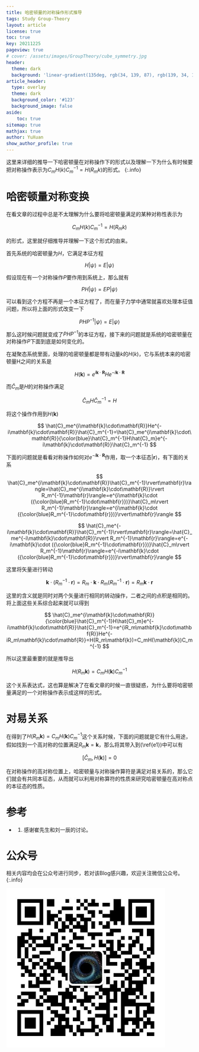 ```yaml
---
title: 哈密顿量的对称操作形式推导
tags: Study Group-Theory
layout: article
license: true
toc: true
key: 20211225
pageview: true
# cover: /assets/images/GroupTheory/cube_symmetry.jpg
header:
  theme: dark
  background: 'linear-gradient(135deg, rgb(34, 139, 87), rgb(139, 34, 139))'
article_header:
  type: overlay
  theme: dark
  background_color: '#123'
  background_image: false
aside:
    toc: true
sitemap: true
mathjax: true
author: YuXuan
show_author_profile: true
---
```

这里来详细的推导一下哈密顿量在对称操作下的形式以及理解一下为什么有时候要把对称操作表示为$C_mH(k)C_m^{-1}=H(R_mk)$的形式。
{:.info}
<!--more-->
# 哈密顿量对称变换
在看文章的过程中总是不太理解为什么要将哈密顿量满足的某种对称性表示为

$$
C_mH(k)C_m^{-1}=H(R_mk)
$$

的形式，这里就仔细推导并理解一下这个形式的由来。

首先系统的哈密顿量为$H$，它满足本征方程

$$
H\rvert\psi\rangle=E\rvert\psi\rangle
$$

假设现在有一个对称操作$P$要作用到系统上，那么就有

$$
PH\rvert\psi\rangle=EP\rvert\psi\rangle
$$

可以看到这个方程不再是一个本征方程了，而在量子力学中通常就喜欢处理本征值问题，所以将上面的形式改变一下

$$
PHP^{-1}\rvert\psi\rangle=E\rvert\psi\rangle
$$

那么这时候问题就变成了$PHP^{-1}$的本征方程，接下来的问题就是系统的哈密顿量在对称操作$P$下面到底是如何变化的。

在凝聚态系统里面，处理的哈密顿量都是带有动量$k$的$H(k)$，它与系统本来的哈密顿量H之间的关系是

$$
H(\mathbf{k})=e^{i\mathbf{k}\cdot\mathbf{R}}He^{-i\mathbf{k}\cdot\mathbf{R}}
$$

而$\hat{C}_m$是$H$的对称操作满足

$$
\hat{C}_mH\hat{C}_m^{-1}=H
$$

将这个操作作用到$H(\mathbf{k})$

$$
\hat{C}_me^{i\mathbf{k}\cdot\mathbf{R}}He^{-i\mathbf{k}\cdot\mathbf{R}}\hat{C}_m^{-1}=\hat{C}_me^{i\mathbf{k}\cdot\mathbf{R}}{\color{blue}\hat{C}_m^{-1}H\hat{C}_m}e^{-i\mathbf{k}\cdot\mathbf{R}}\hat{C}_m^{-1}
$$

下面的问题就是看看对称操作如何对$e^{-i\mathbf{k}\cdot\mathbf{R}}$作用，取一个本征态$\rvert\mathbf{r}\rangle$，有下面的关系

$$
\hat{C}_me^{i\mathbf{k}\cdot\mathbf{R}}\hat{C}_m^{-1}\rvert\mathbf{r}\rangle=\hat{C}_me^{i\mathbf{k}\cdot\mathbf{R}}\rvert R_m^{-1}\mathbf{r}\rangle=e^{i\mathbf{k}\cdot ({\color{blue}R_m^{-1}\cdot\mathbf{r}})}\hat{C}_m\rvert R_m^{-1}\mathbf{r}\rangle=e^{i\mathbf{k}\cdot ({\color{blue}R_m^{-1}\cdot\mathbf{r}})}\rvert\mathbf{r}\rangle
$$

$$
\hat{C}_me^{-i\mathbf{k}\cdot\mathbf{R}}\hat{C}_m^{-1}\rvert\mathbf{r}\rangle=\hat{C}_me^{-i\mathbf{k}\cdot\mathbf{R}}\rvert R_m^{-1}\mathbf{r}\rangle=e^{-i\mathbf{k}\cdot ({\color{blue}R_m^{-1}\cdot\mathbf{r}})}\hat{C}_m\rvert R_m^{-1}\mathbf{r}\rangle=e^{-i\mathbf{k}\cdot ({\color{blue}R_m^{-1}\cdot\mathbf{r}})}\rvert\mathbf{r}\rangle
$$

这里将矢量进行转动

$$
\mathbf{k}\cdot(R_m^{-1}\cdot\mathbf{r})=R_m\cdot\mathbf{k}\cdot R_m(R_m^{-1}\cdot\mathbf{r})=R_m\mathbf{k}\cdot\mathbf{r}
$$

这里的含义就是同时对两个矢量进行相同的转动操作，二者之间的点积是相同的。将上面这些关系综合起来就可以得到

$$
\hat{C}_me^{i\mathbf{k}\cdot\mathbf{R}}{\color{blue}\hat{C}_m^{-1}H\hat{C}_m}e^{-i\mathbf{k}\cdot\mathbf{R}}\hat{C}_m^{-1}=e^{iR_m\mathbf{k}\cdot\mathbf{R}}He^{-iR_m\mathbf{k}\cdot\mathbf{R}}=H(R_m\mathbf{k})=C_mH(\mathbf{k})C_m^{-1}
$$

所以这里最重要的就是推导出

$$
H(R_m\mathbf{k})=C_mH(\mathbf{k})C_m^{-1}\label{e1}
$$

这个关系表达式，这也算是解决了在看文章的时候一直很疑惑，为什么要将哈密顿量满足的一个对称操作表示成这样的形式。

# 对易关系
在得到了$H(R_m\mathbf{k})=C_mH(\mathbf{k})C_m^{-1}$这个关系时候，下面的问题就是它有什么用途，假如找到一个高对称的位置满足$R_m\mathbf{k}=\mathbf{k}$，那么将其带入到(\ref{e1})中可以有

$$
[\hat{C}_m,H(\mathbf{k})]=0
$$

在对称操作的高对称位置上，哈密顿量与对称操作算符是满足对易关系的，那么它们就会有共同本征态，从而就可以利用对称算符的性质来研究哈密顿量在高对称点的本征态的性质。

# 参考
- 1. 感谢崔先生和刘一辰的讨论。



# 公众号
相关内容均会在公众号进行同步，若对该Blog感兴趣，欢迎关注微信公众号。
{:.info}

![png](/assets/images/qrcode.jpg)